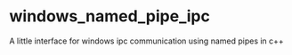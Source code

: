 # windows_named_pipe_ipc

A little interface for windows ipc communication using named pipes in c++

